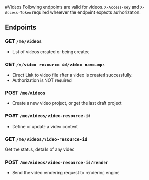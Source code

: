 #Videos
Following endpoints are valid for videos. `X-Access-Key` and `X-Access-Token` required wherever the endpoint expects 
authorization.

## Endpoints
### GET `/me/videos`
* List of videos created or being created

### GET `/v/video-resource-id/video-name.mp4`
* Direct Link to video file after a video is created successfully.
* Authorization is NOT required

### POST `/me/videos`
* Create a new video project, or get the last draft project

### POST `/me/videos/video-resource-id`
* Define or update a video content

### GET `/me/videos/video-resource-id`
Get the status, details of any video

### POST `/me/videos/video-resource-id/render`
* Send the video rendering request to rendering engine

    
    